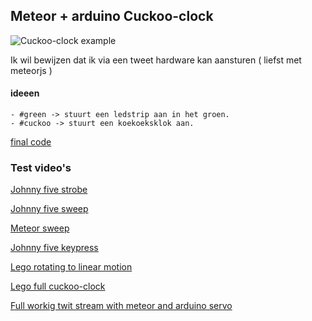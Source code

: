 ## Meteor + arduino Cuckoo-clock

![Cuckoo-clock example](http://i.imgur.com/HZLbags.jpg)

Ik wil bewijzen dat ik via een tweet hardware kan aansturen ( liefst met meteorjs )

#### ideeen

```
- #green -> stuurt een ledstrip aan in het groen.
- #cuckoo -> stuurt een koekoeksklok aan.
```



[final code](https://github.com/MarijnBrosens/web-specialisatie/tree/master/Proof%20of%20concept/meteor-servo)

### Test video's

[Johnny five strobe](https://youtu.be/FYANhXymgpk)

[Johnny five sweep](https://youtu.be/9I3KalJqx94)

[Meteor sweep](https://www.youtube.com/watch?v=r1ipvme_WbU)

[Johnny five keypress](https://www.youtube.com/watch?v=Epxwdv4O5L0)

[Lego rotating to linear motion](https://youtu.be/vk-S1ZXvS0U)

[Lego full cuckoo-clock](https://youtu.be/yp371KkjKEs)

[Full workig twit stream with meteor and arduino servo](https://youtu.be/hoCNPvsJAhU)